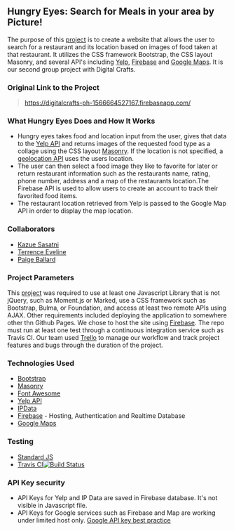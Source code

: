 ## Hungry Eyes: Search for Meals in your area by Picture!

The purpose of this [project](https://github.com/oakmac/phase1-final-project-requirements) is to create a website that allows the user to search for a restaurant and its location based on images of food taken at that restaurant.  It utilizes the CSS framework Bootstrap, the CSS layout Masonry, and several API's including [Yelp](https://www.yelp.com/developers), [Firebase](https://firebase.google.com/) and [Google Maps](https://developers.google.com/maps/documentation/). It is our second group project with Digital Crafts.

### Original Link to the Project
> https://digitalcrafts-ph-1566664527167.firebaseapp.com/

### What Hungry Eyes Does and How It Works
* Hungry eyes takes food and location input from the user, gives that data to the [Yelp API](https://www.yelp.com/developers) and returns images of the requested food type as a collage using the CSS layout [Masonry](https://masonry.desandro.com/). If the location is not specified, a [geolocation API](https://ipdata.co/) uses the users location.  
* The user can then select a food image they like to favorite for later or return restaurant information such as the restaurants name, rating, phone number, address and a map of the restaurants location.The Firebase API is used to allow users to create an account to track their favorited food items.   
* The restaurant location retrieved from Yelp is passed to the Google Map API in order to display the map location.
  
### Collaborators
* [Kazue Sasatni](https://github.com/segakazzz)
* [Terrence Eveline](https://github.com/tjeve)
* [Paige Ballard](https://github.com/paigeballard)

### Project Parameters
This [project](https://github.com/oakmac/phase1-final-project-requirements) was required to use at least one Javascript Library that is not jQuery, such as Moment.js or Marked, use a CSS framework such as Bootstrap, Bulma, or Foundation, and access at least two remote APIs using AJAX. Other requirements included deploying the application to somewhere other thn Github Pages. We chose to host the site using [Firebase](https://firebase.google.com/). The repo must run at least one test through a continuous integration service such as Travis CI.
Our team used [Trello](www.trello.com) to manage our workflow and track project features and bugs through the duration of the project. 

### Technologies Used
  * [Bootstrap](https://getbootstrap.com/)
  * [Masonry](https://masonry.desandro.com/)
  * [Font Awesome](https://fontawesome.com/)
  * [Yelp API](https://www.yelp.com/developers)
  * [IPData](https://ipdata.co/) 
  * [Firebase](https://firebase.google.com/) - Hosting, Authentication and Realtime Database
  * [Google Maps](https://developers.google.com/maps/documentation/)


### Testing
  * [Standard JS](https://standardjs.com/)
  * [Travis CI](https://travis-ci.com/)[![Build Status](https://travis-ci.com/tjeve/Phase-1-Project.svg?token=dsz12ZBZHtquGbpEUUm6&branch=master)](https://travis-ci.com/tjeve/Phase-1-Project)

### API Key security
   * API Keys for Yelp and IP Data are saved in Firebase database. It's not visible in Javascript file. 
   * API Keys for Google services such as Firebase and Map are working under limited host only. [Google API key best practice](https://developers.google.com/maps/api-key-best-practices) 
